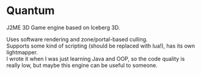 # Quantum  
J2ME 3D Game engine based on Iceberg 3D.  

Uses software rendering and zone/portal-based culling.  
Supports some kind of scripting (should be replaced with lua!), has its own lightmapper.  
I wrote it when I was just learning Java and OOP, so the code quality is really low, but maybe this engine can be useful to someone.  
